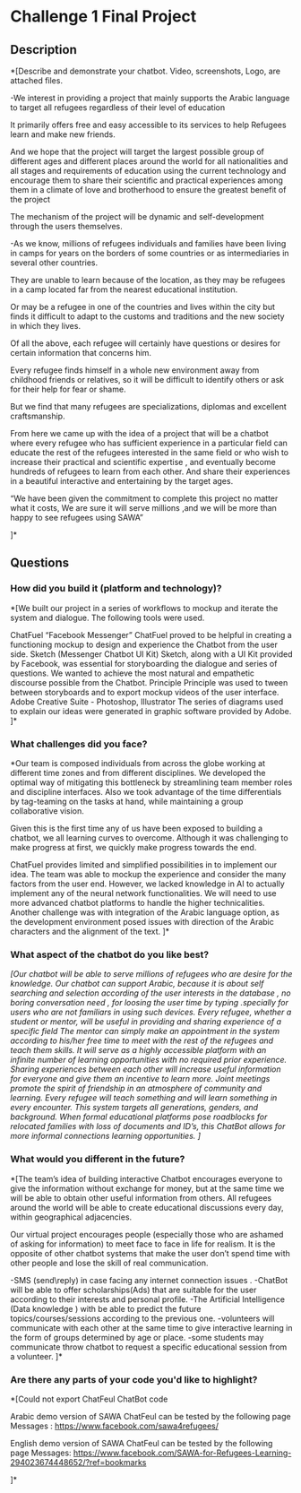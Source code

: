 # Challenge 1 Final Project

## Description

*[Describe and demonstrate your chatbot. Video, screenshots, Logo, are attached files.

-We interest in providing a project that mainly supports the Arabic language to target all refugees regardless of their level of education

It primarily offers free and easy accessible to its services to help Refugees learn and make new friends.

And we hope that the project will target the largest possible group of different ages and different places around the world for all nationalities and all stages and requirements of education using the current technology and encourage them to share their scientific and practical experiences among them in a climate of love and brotherhood to ensure the greatest benefit of the project

The mechanism of the project will be dynamic and self-development through the users themselves.

-As we know, millions of refugees individuals and families have been living in camps for years on the borders of some countries or as intermediaries in several other countries.

They are unable to learn because of the location, as they may be refugees in a camp located far from the nearest educational institution.

Or may be a refugee in one of the countries and lives within the city but finds it difficult to adapt to the customs and traditions and the new society in which they  lives.

Of all the above, each refugee will certainly have questions or desires for certain information that concerns him. 

Every refugee finds himself in a whole new environment away from childhood friends or relatives, so it will be difficult to identify others or ask for their help for fear or shame.

But we find that many refugees are specializations, diplomas and excellent craftsmanship.

From here we came up with the idea of a project that will be a chatbot where every refugee who has sufficient experience in a particular field can educate the rest of the refugees interested in the same field or who wish to increase their practical and scientific expertise , and eventually become hundreds of refugees to learn from each other. And share their experiences in a beautiful interactive and entertaining by the target ages.


“We have been given the commitment to complete this project no matter what it costs, We are sure it will serve millions ,and we will be more than happy to see refugees using SAWA”

]*

## Questions

### How did you build it (platform and technology)?

*[We built our project in a series of workflows to mockup and iterate the system and dialogue. The following tools were used.

ChatFuel  “Facebook Messenger”
ChatFuel proved to be helpful in creating a functioning mockup to design and experience the Chatbot from the user side. 
Sketch (Messenger Chatbot UI Kit)
Sketch, along with a UI Kit provided by Facebook, was essential for storyboarding the dialogue and series of questions. We wanted to achieve the most natural and empathetic discourse possible from the Chatbot. 
Principle
Principle was used to tween between storyboards and to export mockup videos of the user interface. 
Adobe Creative Suite - Photoshop, Illustrator
The series of diagrams used to explain our ideas were generated in graphic software provided by Adobe. 
]*

### What challenges did you face?

*Our team is composed individuals from across the globe working at different time zones and from different disciplines. We developed the optimal way of mitigating this bottleneck by streamlining team member roles and discipline interfaces. Also we took advantage of the time differentials by tag-teaming on the tasks at hand, while maintaining a group collaborative vision. 

Given this is the first time any of us have been exposed to building a chatbot, we all learning curves to overcome. Although it was challenging to make progress at first, we quickly make progress towards the end. 

ChatFuel provides limited and simplified possibilities in to implement our idea. The team was able to mockup the experience and consider the many factors from the user end. However, we lacked knowledge in AI to actually implement any of the neural network functionalities. We will need to use more advanced chatbot platforms to handle the higher technicalities. 
Another challenge was with integration of the Arabic language option, as the development environment posed issues with direction of the Arabic characters and the alignment of the text.
]*

### What aspect of the chatbot do you like best? 

*[Our chatbot will be able to serve millions of refugees who are desire for the knowledge. Our chatbot can support Arabic, because it is about self searching and selection according of the user interests in the database , no boring conversation need , for loosing the user time by typing .specially for users who are not familiars in using such devices. Every refugee, whether a student or mentor, will be useful in providing and sharing experience of a specific field The mentor can simply make an appointment in the system according to his/her free time to meet with the rest of the refugees and teach them skills. It will serve as a highly accessible platform with an infinite number of learning opportunities with no required prior experience. 
Sharing experiences between each other will increase useful information for everyone and give them an incentive to learn more. Joint meetings promote the spirit of friendship in an atmosphere of community and learning. 
Every refugee will teach something and will learn something in every encounter. This system targets all generations, genders, and background. When formal educational platforms pose roadblocks for relocated families with loss of documents and ID’s, this ChatBot allows for more informal connections learning opportunities. 
]*

### What would you different in the future? 

*[The team’s idea of building interactive Chatbot encourages everyone to give the information without exchange for money, but at the same time we will be able to obtain other useful information from others. All refugees around the world will be able to create educational discussions every day, within geographical adjacencies. 

Our virtual project encourages people (especially those who are ashamed of asking for information) to meet face to face in life for realism. It is the opposite of other chatbot systems that make the user don’t spend time with other people and lose the skill of real communication.

-SMS (send\reply) in case facing any internet connection issues .
-ChatBot will be able to offer scholarships(Ads)  that are suitable for the user according to their interests and personal profile.
-The Artificial Intelligence (Data knowledge ) with be able to predict the future topics/courses/sessions according to the previous one. 
-volunteers will communicate with each other at the same time to give interactive learning in the form of groups determined by age or place.
-some students may communicate throw chatbot to request a specific educational session from a volunteer.
]*

### Are there any parts of your code you'd like to highlight?

*[Could not export ChatFeul ChatBot code 

Arabic demo version of SAWA ChatFeul can be tested by the following page Messages :
https://www.facebook.com/sawa4refugees/

English demo version of SAWA ChatFeul can be tested by the following page Messages:
https://www.facebook.com/SAWA-for-Refugees-Learning-294023674448652/?ref=bookmarks

]*
